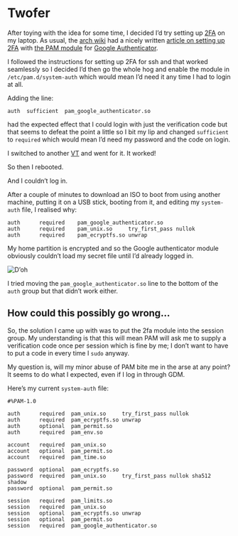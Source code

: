 #  Twofer

After toying with the idea for some time, I decided I’d try setting up
[2FA](https://en.wikipedia.org/wiki/Two-factor_authentication) on my
laptop. As usual, the [arch wiki](https://wiki.archlinux.org/) had a
nicely written [article on setting up
2FA](https://wiki.archlinux.org/index.php/Google_Authenticator) with
[the PAM
module](https://github.com/google/google-authenticator/tree/master/libpam)
for [Google
Authenticator](https://github.com/google/google-authenticator).

I followed the instructions for setting up 2FA for ssh and that worked
seamlessly so I decided I’d then go the whole hog and enable the module
in `/etc/pam.d/system-auth` which would mean I’d need it any time I had
to login at all.

Adding the line:

    auth  sufficient  pam_google_authenticator.so

had the expected effect that I could login with just the verification
code but that seems to defeat the point a little so I bit my lip and
changed `sufficient` to `required` which would mean I’d need my password
and the code on login.

I switched to another
[VT](https://en.wikipedia.org/wiki/Virtual_terminal) and went for it. It
worked!

So then I rebooted.

And I couldn’t log in.

After a couple of minutes to download an ISO to boot from using another
machine, putting it on a USB stick, booting from it, and editing my
`system-auth` file, I realised why:

    auth      required    pam_google_authenticator.so
    auth      required    pam_unix.so     try_first_pass nullok
    auth      required    pam_ecryptfs.so unwrap

My home partition is encrypted and so the Google authenticator module
obviously couldn’t load my secret file until I’d already logged in.

![D’oh](https://static.offend.me.uk/media/images/facepalm.jpg)

I tried moving the `pam_google_authenticator.so` line to the bottom of
the `auth` group but that didn’t work either.

## How could this possibly go wrong...

So, the solution I came up with was to put the 2fa module into the
session group. My understanding is that this will mean PAM will ask me
to supply a verification code once per session which is fine by me; I
don’t want to have to put a code in every time I `sudo` anyway.

My question is, will my minor abuse of PAM bite me in the arse at any
point? It seems to do what I expected, even if I log in through GDM.

Here’s my current `system-auth` file:

    #%PAM-1.0

    auth      required  pam_unix.so     try_first_pass nullok
    auth      required  pam_ecryptfs.so unwrap
    auth      optional  pam_permit.so
    auth      required  pam_env.so

    account   required  pam_unix.so
    account   optional  pam_permit.so
    account   required  pam_time.so

    password  optional  pam_ecryptfs.so
    password  required  pam_unix.so     try_first_pass nullok sha512 shadow
    password  optional  pam_permit.so

    session   required  pam_limits.so
    session   required  pam_unix.so
    session   optional  pam_ecryptfs.so unwrap
    session   optional  pam_permit.so
    session   required  pam_google_authenticator.so
